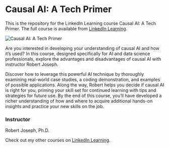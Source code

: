 # Causal AI: A Tech Primer
This is the repository for the LinkedIn Learning course Causal AI: A Tech Primer. The full course is available from [LinkedIn Learning][lil-course-url].

![Causal AI: A Tech Primer][lil-thumbnail-url] 

Are you interested in developing your understanding of causal AI and how it’s used? In this course, designed specifically for AI and data science professionals, explore the advantages and disadvantages of causal AI with instructor Robert Joseph.

Discover how to leverage this powerful AI technique by thoroughly examining real-world case studies, a coding demonstration, and examples of possible applications. Along the way, Robert helps you decide if causal AI is right for you, priming your skill set for continued learning with tips and strategies for future use. By the end of this course, you’ll have developed a richer understanding of how and where to acquire additional hands-on insights and practice your new skills on the job.

### Instructor

Robert Joseph, Ph.D. 
                            


                            

Check out my other courses on [LinkedIn Learning](https://www.linkedin.com/learning/instructors/robert-joseph,-phd).

[lil-course-url]: https://www.linkedin.com/learning/causal-ai-a-tech-primer?dApp=59033956&leis=LAA
[lil-thumbnail-url]: https://media.licdn.com/dms/image/D4D0DAQFAyyStCqHsIA/learning-public-crop_288_512/0/1690401611187?e=2147483647&v=beta&t=ettSmE8Ksp29ECyvt66HI57dMG1bsj_3JxPux2FM3g8
